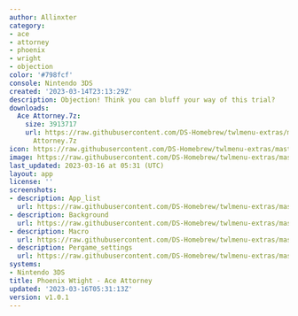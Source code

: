 ```yaml
---
author: Allinxter
category:
- ace
- attorney
- phoenix
- wright
- objection
color: '#798fcf'
console: Nintendo 3DS
created: '2023-03-14T23:13:29Z'
description: Objection! Think you can bluff your way of this trial?
downloads:
  Ace Attorney.7z:
    size: 3913717
    url: https://raw.githubusercontent.com/DS-Homebrew/twlmenu-extras/master/_nds/TWiLightMenu/3dsmenu/themes/Ace
      Attorney.7z
icon: https://raw.githubusercontent.com/DS-Homebrew/twlmenu-extras/master/_nds/TWiLightMenu/3dsmenu/themes/meta/Ace%20Attorney/icon.png
image: https://raw.githubusercontent.com/DS-Homebrew/twlmenu-extras/master/_nds/TWiLightMenu/3dsmenu/themes/meta/Ace%20Attorney/icon.png
last_updated: 2023-03-16 at 05:31 (UTC)
layout: app
license: ''
screenshots:
- description: App_list
  url: https://raw.githubusercontent.com/DS-Homebrew/twlmenu-extras/master/_nds/TWiLightMenu/3dsmenu/themes/meta/Ace%20Attorney/screenshots/app_list.png
- description: Background
  url: https://raw.githubusercontent.com/DS-Homebrew/twlmenu-extras/master/_nds/TWiLightMenu/3dsmenu/themes/meta/Ace%20Attorney/screenshots/background.png
- description: Macro
  url: https://raw.githubusercontent.com/DS-Homebrew/twlmenu-extras/master/_nds/TWiLightMenu/3dsmenu/themes/meta/Ace%20Attorney/screenshots/macro.png
- description: Pergame_settings
  url: https://raw.githubusercontent.com/DS-Homebrew/twlmenu-extras/master/_nds/TWiLightMenu/3dsmenu/themes/meta/Ace%20Attorney/screenshots/pergame_settings.png
systems:
- Nintendo 3DS
title: Phoenix Wtight - Ace Attorney
updated: '2023-03-16T05:31:13Z'
version: v1.0.1
---
```

